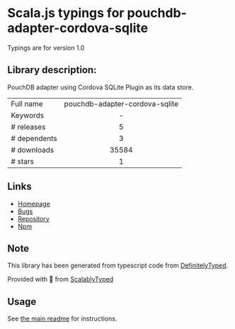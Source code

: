 
# Scala.js typings for pouchdb-adapter-cordova-sqlite

Typings are for version 1.0

## Library description:
PouchDB adapter using Cordova SQLite Plugin as its data store.

|                    |                 |
| ------------------ | :-------------: |
| Full name          | pouchdb-adapter-cordova-sqlite |
| Keywords           | - |
| # releases         | 5 |
| # dependents       | 3 |
| # downloads        | 35584 |
| # stars            | 1 |

## Links
- [Homepage](https://github.com/nolanlawson/pouchdb-adapter-cordova-sqlite#readme)
- [Bugs](https://github.com/nolanlawson/pouchdb-adapter-cordova-sqlite/issues)
- [Repository](https://github.com/nolanlawson/pouchdb-adapter-cordova-sqlite)
- [Npm](https://www.npmjs.com/package/pouchdb-adapter-cordova-sqlite)
    


## Note
This library has been generated from typescript code from [DefinitelyTyped](https://definitelytyped.org).

Provided with :purple_heart: from [ScalablyTyped](https://github.com/oyvindberg/ScalablyTyped)

## Usage
See [the main readme](../../readme.md) for instructions.


